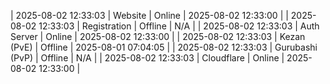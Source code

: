 | 2025-08-02 12:33:03 | Website | Online | 2025-08-02 12:33:00 |
| 2025-08-02 12:33:03 | Registration | Offline | N/A |
| 2025-08-02 12:33:03 | Auth Server | Online | 2025-08-02 12:33:00 |
| 2025-08-02 12:33:03 | Kezan (PvE) | Offline | 2025-08-01 07:04:05 |
| 2025-08-02 12:33:03 | Gurubashi (PvP) | Offline | N/A |
| 2025-08-02 12:33:03 | Cloudflare | Online | 2025-08-02 12:33:00 |
